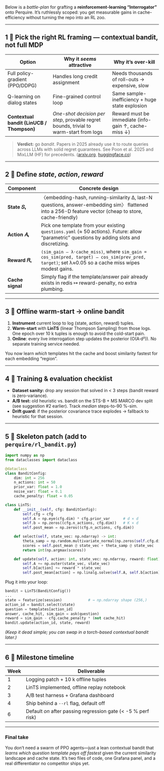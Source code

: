 Below is a *battle-plan* for grafting a **reinforcement-learning “Interrogator”** onto Perquire.  It’s ruthlessly scoped: you get measurable gains in cache-efficiency without turning the repo into an RL zoo.

---

## 1 ️⃣  Pick the right RL framing — **contextual bandit, not full MDP**

| Option                                    | Why it *seems* attractive                                                             | Why it’s over-kill                                   |
| ----------------------------------------- | ------------------------------------------------------------------------------------- | ---------------------------------------------------- |
| Full policy-gradient (PPO/DDPG)           | Handles long credit assignment                                                        | Needs thousands of roll-outs → expensive, slow       |
| Q-learning on dialog states               | Fine-grained control loop                                                             | Same sample-inefficiency + huge state explosion      |
| **Contextual bandit (LinUCB / Thompson)** | *One-shot decision per step*, provable regret bounds, trivial to warm-start from logs | Reward must be immediate (info-gain ↑, cache-miss ↓) |

> **Verdict:** go *bandit*.  Papers in 2025 already use it to route queries across LLMs with solid regret guarantees.  See Poon et al. 2025 and MixLLM (HF) for precedents. ([arxiv.org][1], [huggingface.co][2])

---

## 2 ️⃣  Define *state*, *action*, *reward*

| Component        | Concrete design                                                                                                                                       |
| ---------------- | ----------------------------------------------------------------------------------------------------------------------------------------------------- |
| **State 𝑆ₜ**    | 〈embedding-hash, running-similarity Δ, last-N questions, answer-embedding sim〉 flattened into a 256-D feature vector (cheap to store, cache-friendly) |
| **Action 𝐴ₜ**   | Pick one template from your existing `questions.yaml` (≈ 50 actions).  Future: allow “parametric” questions by adding slots and discretizing.         |
| **Reward 𝑅ₜ**   | `(sim_gain – λ·cache_miss)`, where `sim_gain = cos_sim(pred, target) – cos_sim(prev_pred, target)`; set λ≈0.05 so a cache miss wipes modest gains.    |
| **Cache signal** | Simply flag if the template/answer pair already exists in redis ↦ reward-penalty, no extra plumbing.                                                  |

---

## 3 ️⃣  **Offline warm-start → online bandit**

1. **Instrument** current loop to log {state, action, reward} tuples.
2. **Warm-start** with **LinTS** (linear Thompson Sampling) from those logs.  One epoch over 10 k tuples is enough to avoid the cold-start pain.
3. **Online**: every live interrogation step updates the posterior (O(A·d²)).  No separate training service needed.

You now learn *which* templates hit the cache and boost similarity fastest for each embedding “region”.

---

## 4 ️⃣  Training & evaluation checklist

* **Dataset sanity:**  drop any session that solved in < 3 steps (bandit reward is zero-variance).
* **A/B test:** old heuristic vs. bandit on the STS-B + MS MARCO dev split (see suggestion #2 earlier).  Track *median* steps-to-90 %-sim.
* **Drift guard:** if the posterior covariance trace explodes → fallback to heuristic for that session.

---

## 5 ️⃣  Skeleton patch (add to `perquire/rl_bandit.py`)

```python
import numpy as np
from dataclasses import dataclass

@dataclass
class BanditConfig:
    dim: int = 256
    n_actions: int = 50
    prior_var: float = 1.0
    noise_var: float = 0.1
    cache_penalty: float = 0.05

class LinTS:
    def __init__(self, cfg: BanditConfig):
        self.cfg = cfg
        self.A = np.eye(cfg.dim) * cfg.prior_var      # d × d
        self.b = np.zeros((cfg.n_actions, cfg.dim))   # K × d
        self.post_mean = np.zeros((cfg.n_actions, cfg.dim))

    def select(self, state_vec: np.ndarray) -> int:
        theta_samp = np.random.multivariate_normal(np.zeros(self.cfg.dim), self.A)
        scores = self.post_mean @ state_vec + theta_samp @ state_vec
        return int(np.argmax(scores))

    def update(self, action: int, state_vec: np.ndarray, reward: float):
        self.A += np.outer(state_vec, state_vec)
        self.b[action] += reward * state_vec
        self.post_mean[action] = np.linalg.solve(self.A, self.b[action])
```

Plug it into your loop:

```python
bandit = LinTS(BanditConfig())
...
state = featurize(session)            # → np.ndarray shape (256,)
action_id = bandit.select(state)
question = templates[action_id]
answer, cache_hit, sim_gain = ask(question)
reward = sim_gain - cfg.cache_penalty * (not cache_hit)
bandit.update(action_id, state, reward)
```

*(Keep it dead simple; you can swap in a torch-based contextual bandit later.)*

---

## 6 ️⃣  Milestone timeline

| Week | Deliverable                                                   |
| ---- | ------------------------------------------------------------- |
| 1    | Logging patch + 10 k offline tuples                           |
| 2    | LinTS implemented, offline replay notebook                    |
| 3    | A/B test harness + Grafana dashboard                          |
| 4    | Ship behind a `--rl` flag, default off                        |
| 6    | Default *on* after passing regression gate (< -5 % perf risk) |

---

### Final take

You don’t need a swarm of PPO agents—just a lean contextual bandit that *learns which question template pays off fastest* given the current similarity landscape and cache state.  It’s two files of code, one Grafana panel, and a real differentiator no competitor ships yet.

[1]: https://arxiv.org/abs/2506.17670?utm_source=chatgpt.com "Online Multi-LLM Selection via Contextual Bandits under ... - arXiv"
[2]: https://huggingface.co/papers?q=Query-Mixup&utm_source=chatgpt.com "Daily Papers - Hugging Face"
